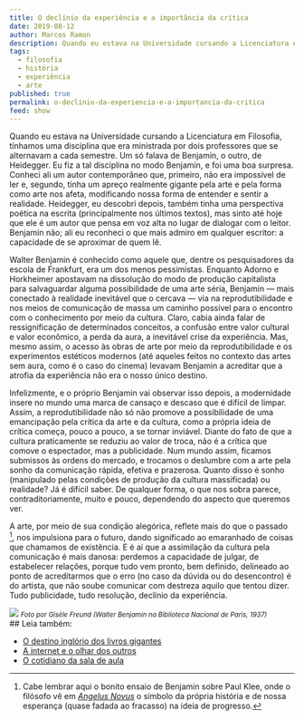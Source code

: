 ```yaml
---
title: O declínio da experiência e a importância da crítica
date: 2019-08-12
author: Marcos Ramon
description: Quando eu estava na Universidade cursando a Licenciatura em Filosofia, tínhamos uma disciplina que era ministrada por dois professores que se alternavam a cada semestre. Um só falava de Benjamin, o outro, de Heidegger.
tags:
  - filosofia
  - história
  - experiência
  - arte
published: true
permalink: o-declinio-da-experiencia-e-a-importancia-da-critica
feed: show
---
```

Quando eu estava na Universidade cursando a Licenciatura em Filosofia, tínhamos uma disciplina que era ministrada por dois professores que se alternavam a cada semestre. Um só falava de Benjamin, o outro, de Heidegger. Eu fiz a tal disciplina no modo Benjamin, e foi uma boa surpresa. Conheci ali um autor contemporâneo que, primeiro, não era impossível de ler e, segundo, tinha um apreço realmente gigante pela arte e pela forma como arte nos afeta, modificando nossa forma de entender e sentir a realidade. Heidegger, eu descobri depois, também tinha uma perspectiva poética na escrita (principalmente nos últimos textos), mas sinto até hoje que ele é um autor que pensa em voz alta no lugar de dialogar com o leitor. Benjamin não; ali eu reconheci o que mais admiro em qualquer escritor: a capacidade de se aproximar de quem lê.

Walter Benjamin é conhecido como aquele que, dentre os pesquisadores da escola de Frankfurt, era um dos menos pessimistas. Enquanto Adorno e Horkheimer apostavam na dissolução do modo de produção capitalista para salvaguardar alguma possibilidade de uma arte séria, Benjamin — mais conectado à realidade inevitável que o cercava — via na reprodutibilidade e nos meios de comunicação de massa um caminho possível para o encontro com o conhecimento por meio da cultura. Claro, cabia ainda falar de ressignificação de determinados conceitos, a confusão entre valor cultural e valor econômico, a perda da aura, a inevitável crise da experiência. Mas, mesmo assim, o acesso às obras de arte por meio da reprodutibilidade e os experimentos estéticos modernos (até aqueles feitos no contexto das artes sem aura, como é o caso do cinema) levavam Benjamin a acreditar que a atrofia da experiência não era o nosso único destino.

Infelizmente, e o próprio Benjamin vai observar isso depois, a modernidade insere no mundo uma marca de cansaço e descaso que é difícil de limpar. Assim, a reprodutibilidade não só não promove a possibilidade de uma emancipação pela crítica da arte e da cultura, como a própria ideia de crítica começa, pouco a pouco, a se tornar inviável. Diante do fato de que a cultura praticamente se reduziu ao valor de troca, não é a crítica que comove o espectador, mas a publicidade. Num mundo assim, ficamos submissos às ordens do mercado, e trocamos o deslumbre com a arte pela sonho da comunicação rápida, efetiva e prazerosa. Quanto disso é sonho (manipulado pelas condições de produção da cultura massificada) ou realidade? Já é difícil saber. De qualquer forma, o que nos sobra parece, contraditoriamente, muito e pouco, dependendo do aspecto que queremos ver.

A arte, por meio de sua condição alegórica, reflete mais do que o passado [^1], nos impulsiona para o futuro, dando significado ao emaranhado de coisas que chamamos de existência. E é aí que a assimilação da cultura pela comunicação é mais danosa: perdemos a capacidade de julgar, de estabelecer relações, porque tudo vem pronto, bem definido, delineado ao ponto de acreditarmos que o erro (no caso da dúvida ou do desencontro) é do artista, que não soube comunicar com destreza aquilo que tentou dizer. Tudo publicidade, tudo resolução, declínio da experiência.

[^1]: Cabe lembrar aqui o bonito ensaio de Benjamin sobre Paul Klee, onde o filósofo vê em *[Angelus Novus](https://g.co/kgs/FM5WPm)* o símbolo da própria história e de nossa esperança (quase fadada ao fracasso) na ideia de progresso.


<img src="/assets/img/benjamin.jpg">
<small><i>Foto por Gisèle Freund (Walter Benjamin na Biblioteca Nacional de Paris, 1937)</i></small>

<div class="leia-tambem" markdown="1">
## Leia também:

- <a href="/o-destino-inglorio-dos-livros-gigantes">O destino inglório dos livros gigantes</a>
- <a href="/a-internet-e-o-olhar-dos-outros">A internet e o olhar dos outros</a>
- <a href="/o-cotidiano-da-sala-de-aula">O cotidiano da sala de aula</a>
</div>
